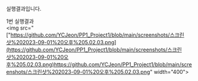 실행결과입니다.

1번 실행결과<br>
<img
src="["https://github.com/YCJeon/PP1_Project1/blob/main/screenshots/스크린샷%202023-09-01%20오후%205.02.03.png](https://github.com/YCJeon/PP1_Project1/blob/main/screenshots/스크린샷%202023-09-01%20오후%205.02.03.png)https://github.com/YCJeon/PP1_Project1/blob/main/screenshots/스크린샷%202023-09-01%20오후%205.02.03.png" width="400">
